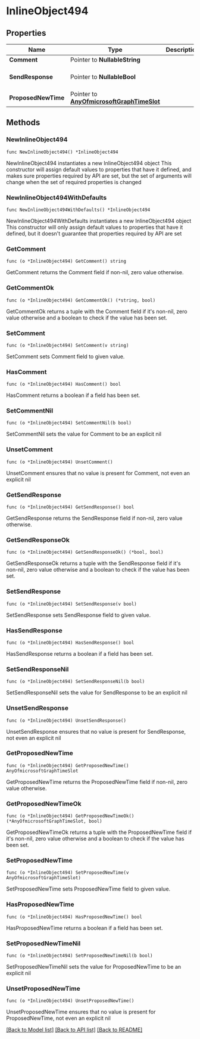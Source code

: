 # InlineObject494

## Properties

Name | Type | Description | Notes
------------ | ------------- | ------------- | -------------
**Comment** | Pointer to **NullableString** |  | [optional] 
**SendResponse** | Pointer to **NullableBool** |  | [optional] [default to false]
**ProposedNewTime** | Pointer to [**AnyOfmicrosoftGraphTimeSlot**](anyOf&lt;microsoft.graph.timeSlot&gt;.md) |  | [optional] 

## Methods

### NewInlineObject494

`func NewInlineObject494() *InlineObject494`

NewInlineObject494 instantiates a new InlineObject494 object
This constructor will assign default values to properties that have it defined,
and makes sure properties required by API are set, but the set of arguments
will change when the set of required properties is changed

### NewInlineObject494WithDefaults

`func NewInlineObject494WithDefaults() *InlineObject494`

NewInlineObject494WithDefaults instantiates a new InlineObject494 object
This constructor will only assign default values to properties that have it defined,
but it doesn't guarantee that properties required by API are set

### GetComment

`func (o *InlineObject494) GetComment() string`

GetComment returns the Comment field if non-nil, zero value otherwise.

### GetCommentOk

`func (o *InlineObject494) GetCommentOk() (*string, bool)`

GetCommentOk returns a tuple with the Comment field if it's non-nil, zero value otherwise
and a boolean to check if the value has been set.

### SetComment

`func (o *InlineObject494) SetComment(v string)`

SetComment sets Comment field to given value.

### HasComment

`func (o *InlineObject494) HasComment() bool`

HasComment returns a boolean if a field has been set.

### SetCommentNil

`func (o *InlineObject494) SetCommentNil(b bool)`

 SetCommentNil sets the value for Comment to be an explicit nil

### UnsetComment
`func (o *InlineObject494) UnsetComment()`

UnsetComment ensures that no value is present for Comment, not even an explicit nil
### GetSendResponse

`func (o *InlineObject494) GetSendResponse() bool`

GetSendResponse returns the SendResponse field if non-nil, zero value otherwise.

### GetSendResponseOk

`func (o *InlineObject494) GetSendResponseOk() (*bool, bool)`

GetSendResponseOk returns a tuple with the SendResponse field if it's non-nil, zero value otherwise
and a boolean to check if the value has been set.

### SetSendResponse

`func (o *InlineObject494) SetSendResponse(v bool)`

SetSendResponse sets SendResponse field to given value.

### HasSendResponse

`func (o *InlineObject494) HasSendResponse() bool`

HasSendResponse returns a boolean if a field has been set.

### SetSendResponseNil

`func (o *InlineObject494) SetSendResponseNil(b bool)`

 SetSendResponseNil sets the value for SendResponse to be an explicit nil

### UnsetSendResponse
`func (o *InlineObject494) UnsetSendResponse()`

UnsetSendResponse ensures that no value is present for SendResponse, not even an explicit nil
### GetProposedNewTime

`func (o *InlineObject494) GetProposedNewTime() AnyOfmicrosoftGraphTimeSlot`

GetProposedNewTime returns the ProposedNewTime field if non-nil, zero value otherwise.

### GetProposedNewTimeOk

`func (o *InlineObject494) GetProposedNewTimeOk() (*AnyOfmicrosoftGraphTimeSlot, bool)`

GetProposedNewTimeOk returns a tuple with the ProposedNewTime field if it's non-nil, zero value otherwise
and a boolean to check if the value has been set.

### SetProposedNewTime

`func (o *InlineObject494) SetProposedNewTime(v AnyOfmicrosoftGraphTimeSlot)`

SetProposedNewTime sets ProposedNewTime field to given value.

### HasProposedNewTime

`func (o *InlineObject494) HasProposedNewTime() bool`

HasProposedNewTime returns a boolean if a field has been set.

### SetProposedNewTimeNil

`func (o *InlineObject494) SetProposedNewTimeNil(b bool)`

 SetProposedNewTimeNil sets the value for ProposedNewTime to be an explicit nil

### UnsetProposedNewTime
`func (o *InlineObject494) UnsetProposedNewTime()`

UnsetProposedNewTime ensures that no value is present for ProposedNewTime, not even an explicit nil

[[Back to Model list]](../README.md#documentation-for-models) [[Back to API list]](../README.md#documentation-for-api-endpoints) [[Back to README]](../README.md)


